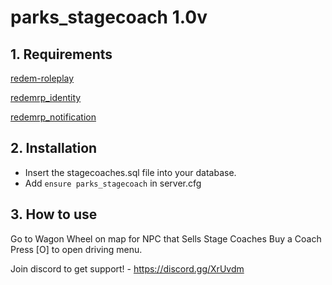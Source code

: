 # parks_stagecoach 1.0v

## 1. Requirements

[redem-roleplay](https://github.com/RedEM-RP/redem_roleplay/)

[redemrp_identity](https://github.com/RedEM-RP/redemrp_identity/)

[redemrp_notification](https://github.com/Ktos93/redemrp_notification/)

## 2. Installation
- Insert the stagecoaches.sql file into your database.
- Add ```ensure parks_stagecoach``` in server.cfg

## 3. How to use
Go to Wagon Wheel on map for NPC that Sells Stage Coaches
Buy a Coach
Press [O] to open driving menu.

Join discord to get support! - https://discord.gg/XrUvdm
